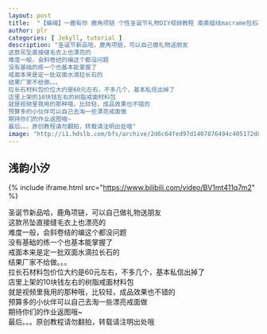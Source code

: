 ```yaml
---
layout: post
title:  "【编绳】一鹿有你 鹿角项链 个性圣诞节礼物DIY视频教程 南美蜡线macrame包石项链 拉长石月光石更美哦"
author: plr
categories: [ Jekyll, tutorial ]
description: "圣诞节新品哈，鹿角项链，可以自己做礼物送朋友
这款吊坠直接缝毛衣上也漂亮的
难度一般，会斜卷结的编这个都没问题
没有基础的练一个也基本能掌握了
戒面本来是定一批双面水滴拉长石的
结果厂家不给做。。。
拉长石材料包价位大约是60元左右，不多几个，基本私信出掉了
店里上架的10块钱左右的树脂戒面材料包
就是视频里我用的那种哦，比较轻，成品效果也不错的
预算多的小伙伴可以自己去淘一些漂亮戒面做
期待你们的作业返图哦~
最后。。。原创教程请勿翻拍，转载请注明出处哦"
image: "http://i1.hdslb.com/bfs/archive/2d6c64fed97d1407876494c405172d876090e3cb.jpg"
---
```

## 浅韵小汐

{% include iframe.html src="https://www.bilibili.com/video/BV1mt411q7m2" %}

圣诞节新品哈，鹿角项链，可以自己做礼物送朋友<br>这款吊坠直接缝毛衣上也漂亮的<br>难度一般，会斜卷结的编这个都没问题<br>没有基础的练一个也基本能掌握了<br>戒面本来是定一批双面水滴拉长石的<br>结果厂家不给做。。。<br>拉长石材料包价位大约是60元左右，不多几个，基本私信出掉了<br>店里上架的10块钱左右的树脂戒面材料包<br>就是视频里我用的那种哦，比较轻，成品效果也不错的<br>预算多的小伙伴可以自己去淘一些漂亮戒面做<br>期待你们的作业返图哦~<br>最后。。。原创教程请勿翻拍，转载请注明出处哦

